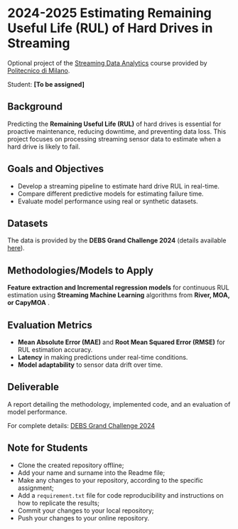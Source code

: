 # 2024-2025 Estimating Remaining Useful Life (RUL) of Hard Drives in Streaming

Optional project of the [Streaming Data Analytics](https://emanueledellavalle.org/teaching/streaming-data-analytics-2024-25/) course provided by [Politecnico di Milano](https://www11.ceda.polimi.it/schedaincarico/schedaincarico/controller/scheda_pubblica/SchedaPublic.do?&evn_default=evento&c_classe=837284&__pj0=0&__pj1=36cd41e96fcd065c47b49d18e46e3110).

Student: **[To be assigned]**

## **Background**  
Predicting the **Remaining Useful Life (RUL)** of hard drives is essential for proactive maintenance, reducing downtime, and preventing data loss. This project focuses on processing streaming sensor data to estimate when a hard drive is likely to fail.  

## **Goals and Objectives**  
- Develop a streaming pipeline to estimate hard drive RUL in real-time.  
- Compare different predictive models for estimating failure time.  
- Evaluate model performance using real or synthetic datasets.  

## **Datasets**  
The data is provided by the **DEBS Grand Challenge 2024** (details available [here](https://2024.debs.org/call-for-grand-challenge-solutions/)).  

## **Methodologies/Models to Apply**  
**Feature extraction and Incremental regression models** for continuous RUL estimation using **Streaming Machine Learning** algorithms from **River, MOA, or CapyMOA** .  


## **Evaluation Metrics**  
- **Mean Absolute Error (MAE)** and **Root Mean Squared Error (RMSE)** for RUL estimation accuracy.  
- **Latency** in making predictions under real-time conditions.  
- **Model adaptability** to sensor data drift over time.  

## **Deliverable**  
A report detailing the methodology, implemented code, and an evaluation of model performance.  

For complete details: [DEBS Grand Challenge 2024](https://2024.debs.org/call-for-grand-challenge-solutions/)

## Note for Students

* Clone the created repository offline;
* Add your name and surname into the Readme file;
* Make any changes to your repository, according to the specific assignment;
* Add a `requirement.txt` file for code reproducibility and instructions on how to replicate the results;
* Commit your changes to your local repository;
* Push your changes to your online repository.
